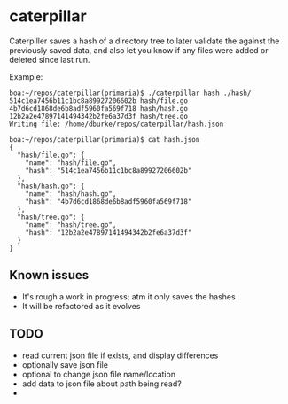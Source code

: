 # caterpillar

Caterpiller saves a hash of a directory tree to later validate
the against the previously saved data, and also let you know if 
any files were added or deleted since last run.

Example:
```
boa:~/repos/caterpillar(primaria)$ ./caterpillar hash ./hash/
514c1ea7456b11c1bc8a89927206602b hash/file.go
4b7d6cd1868de6b8adf5960fa569f718 hash/hash.go
12b2a2e47897141494342b2fe6a37d3f hash/tree.go
Writing file: /home/dburke/repos/caterpillar/hash.json

boa:~/repos/caterpillar(primaria)$ cat hash.json
{
  "hash/file.go": {
    "name": "hash/file.go",
    "hash": "514c1ea7456b11c1bc8a89927206602b"
  },
  "hash/hash.go": {
    "name": "hash/hash.go",
    "hash": "4b7d6cd1868de6b8adf5960fa569f718"
  },
  "hash/tree.go": {
    "name": "hash/tree.go",
    "hash": "12b2a2e47897141494342b2fe6a37d3f"
  }
}
```

## Known issues

* It's rough a work in progress; atm it only saves the hashes
* It will be refactored as it evolves

## TODO

* read current json file if exists, and display differences
* optionally save json file
* optional to change json file name/location
* add data to json file about path being read?
* 


